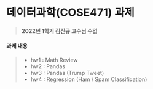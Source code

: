 # 데이터과학(COSE471) 과제

> #### 2022년 1학기 김진규 교수님 수업
#### 과제 내용
> * hw1 : Math Review
> * hw2 : Pandas
> * hw3 : Pandas (Trump Tweet)
> * hw4 : Regression (Ham / Spam Classification)
